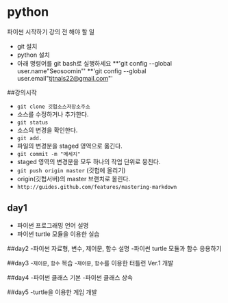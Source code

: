 ﻿# python
파이썬 시작하기 강의 전 해야 할 일

* git 설치
* python 설치
* 아래 명령어를 git bash로 실행하세요
**'git config --global user.name"Seosoomin"'
**'git config --global user.email"tjtnals22@gmail.com"'

##강의시작

*  `git clone 깃헙소스저장소주소`
 * 소스를 수정하거나 추가한다.
* `git status`
 * 소스의 변경을 확인한다.
* `git add.`
 * 파일의 변경분을 staged 영역으로 옮긴다.
* `git commit -m "메세지"`
 * staged 영역의 변경분을 모두 하나의 작업 단위로 뭉친다.
* `git push origin master` (깃헙에 올리기)
 * origin(깃헙서버)의 master 브랜치로 올린다.
* `http://guides.github.com/features/mastering-markdown`

## day1
- 파이썬 프로그래밍 언어 설명
- 파이썬 turtle 모듈을 이용한 실습

##day2
-파이썬 자료형, 변수, 제어문, 함수 설명
-파이썬 turtle 모듈과 함수 응용하기

##day3
-`제어문`, `함수` 복습
-`제어문`, `함수`를 이용한 터틀런 Ver.1 개발

##day4
-파이썬 클래스 기본
-파이썬 클래스 상속

##day5
-turtle을 이용한 게임 개발
